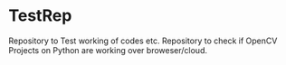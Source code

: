 # TestRep
Repository to Test working of codes etc.
Repository to check if OpenCV Projects on Python are working over broweser/cloud.
